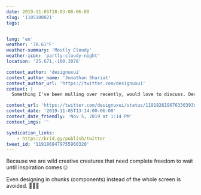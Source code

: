 ```yaml
---
date: 2019-11-05T18:03:08-06:00
slug: '1105180021'
tags:


lang: 'en'
weather: '78.61°F'
weather-summary: 'Mostly Cloudy'
weather-icon: 'partly-cloudy-night'
location: '25.671,-100.3078'

context_author: 'designuxui'
context_author_name: 'Jonathan Shariat'
context_author_url: 'https://twitter.com/designuxui'
context: |
  Something I've been mulling over recently, would love to discuss. Design is slowly learning lessons that engineering teams have already solved. Why don't we embrace them more? Versioning✅, components✅, documentation🤷‍♂️, ticketing🚫, agile planning🚫, architecture reviews🚫etc

context_url: 'https://twitter.com/designuxui/status/1191826196763303936?s=12'
context_date: '2019-11-05T13:14:00-06:00'
context_date_friendly: 'Nov 5, 2019 at 1:14 PM'
context_imgs: ''

syndication_links:
    - https://brid.gy/publish/twitter
tweet_id: '1191868479755960320'
---
```

Because we are wild creative creatures that need complete freedom to wait until inspiration comes 🙄

Even designing in chunks (components) instead of the whole screen is avoided. 🤦🏻‍♂️